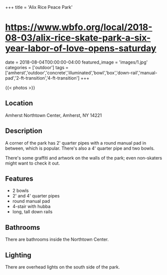 +++
title = 'Alix Rice Peace Park'
# https://www.wbfo.org/local/2018-08-03/alix-rice-skate-park-a-six-year-labor-of-love-opens-saturday
date = 2018-08-04T00:00:00-04:00
featured_image = 'images/1.jpg'
categories = ['outdoor']
tags = ['amherst','outdoor','concrete','illuminated','bowl','box','down-rail','manual-pad','2-ft-transition','4-ft-transition']
+++

{{< photos >}}

## Location

Amherst Northtown Center, Amherst, NY 14221

## Description

A corner of the park has 2' quarter pipes with a round manual pad in between, which is popular. There's also a 4' quarter pipe and two bowls.

There's some graffiti and artwork on the walls of the park; even non-skaters might want to check it out.

## Features

- 2 bowls
- 2' and 4' quarter pipes
- round manual pad
- 4-stair with hubba
- long, tall down rails

## Bathrooms

There are bathrooms inside the Northtown Center.

## Lighting

There are overhead lights on the south side of the park.
